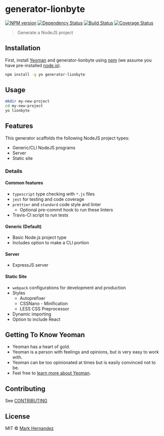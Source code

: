 # generator-lionbyte

[![NPM version][npm-image]][npm-url]
[![Dependency Status][daviddm-image]][daviddm-url]
[![Build Status](https://travis-ci.org/MarkH817/generator-lionbyte.svg?branch=master)](https://travis-ci.org/MarkH817/generator-lionbyte)
[![Coverage Status](https://coveralls.io/repos/github/MarkH817/generator-lionbyte/badge.svg?branch=master)](https://coveralls.io/github/MarkH817/generator-lionbyte?branch=master)

> Generate a NodeJS project

## Installation

First, install [Yeoman](http://yeoman.io) and generator-lionbyte using [npm](https://www.npmjs.com/) (we assume you have pre-installed [node.js](https://nodejs.org/)).

```bash
npm install -g yo generator-lionbyte
```

## Usage

```bash
mkdir my-new-project
cd my-new-project
yo lionbyte
```

## Features

This generator scaffolds the following NodeJS project types:

- Generic/CLI NodeJS programs
- Server
- Static site

### Details

#### Common features

- `typescript` type checking with `*.js` files
- `jest` for testing and code coverage
- `prettier` and `standard` code style and linter
  - Optional pre-commit hook to run these linters
- Travis-CI script to run tests

#### Generic (Default)

- Basic Node.js project type
- Includes option to make a CLI portion

#### Server

- ExpressJS server

#### Static Site

- `webpack` configurations for development and production
- Styles
  - Autoprefixer
  - CSSNano - Minification
  - LESS CSS Preprocessor
- Dynamic importing
- Option to include React

## Getting To Know Yeoman

- Yeoman has a heart of gold.
- Yeoman is a person with feelings and opinions, but is very easy to work with.
- Yeoman can be too opinionated at times but is easily convinced not to be.
- Feel free to [learn more about Yeoman](http://yeoman.io/).

## Contributing

See [CONTRIBUTING](./CONTRIBUTING.md)

## License

MIT © [Mark Hernandez](https://www.github.com/MarkH817)

[npm-image]: https://badge.fury.io/js/generator-lionbyte.svg
[npm-url]: https://npmjs.org/package/generator-lionbyte
[daviddm-image]: https://david-dm.org/MarkH817/generator-lionbyte.svg?theme=shields.io
[daviddm-url]: https://david-dm.org/MarkH817/generator-lionbyte
